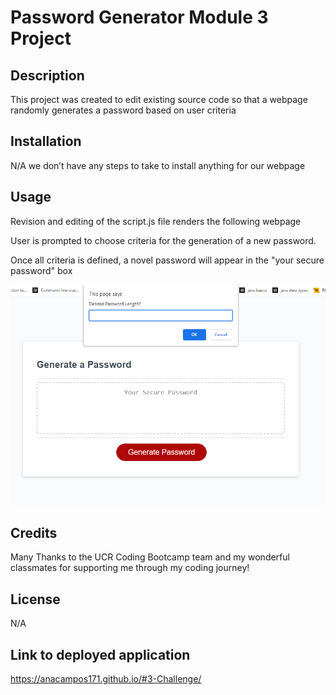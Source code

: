 # Password Generator Module 3 Project
## Description

This project was created to edit existing source code so that a webpage randomly generates a password based on user criteria
## Installation

N/A we don’t have any steps to take to install anything for our webpage

## Usage
 Revision and editing of the script.js file renders the following webpage

 User is prompted to choose criteria for the generation of a new password.

 Once all criteria is defined, a novel password will appear in the "your secure password" box
 
 
 ![Alt text](Assets/Password%20Generator%20Webpage.png)
 
## Credits
Many Thanks to the UCR Coding Bootcamp team and my wonderful classmates for supporting me through my coding journey!
## License
N/A
## Link to deployed application
https://anacampos171.github.io/#3-Challenge/